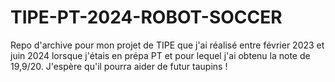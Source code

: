# TIPE-PT-2024-ROBOT-SOCCER
Repo d'archive pour mon projet de TIPE que j'ai réalisé entre février 2023 et juin 2024 lorsque j'étais en prépa PT et pour lequel j'ai obtenu la note de 19,9/20. J'espère qu'il pourra aider de futur taupins ! 
